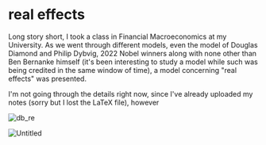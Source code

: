 # real effects

Long story short, I took a class in Financial Macroeconomics at my University. As we went through different models, even the model of Douglas Diamond and Philip Dybvig, 2022 Nobel winners along with none other than Ben Bernanke himself (it's been interesting to study a model while such was being credited in the same window of time), a model concerning "real effects" was presented.

I'm not going through the details right now, since I've already uploaded my notes (sorry but I lost the LaTeX file), however 


![db_re](https://user-images.githubusercontent.com/96867773/230798741-c38e93f7-294c-4742-8553-9f7c6ac64734.gif)




![Untitled](https://user-images.githubusercontent.com/96867773/230798810-4685993e-f858-4dd7-83f8-bfdd11aa4d99.gif)
